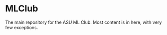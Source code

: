 # MLClub
The main repository for the ASU ML Club. Most content is in here, with very few exceptions.
